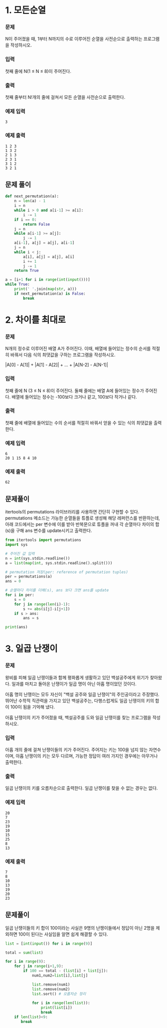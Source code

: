 # 1. 모든순열 
### 문제
N이 주어졌을 때, 1부터 N까지의 수로 이루어진 순열을 사전순으로 출력하는 프로그램을 작성하시오.
### 입력
첫째 줄에 N(1 ≤ N ≤ 8)이 주어진다.
### 출력
첫째 줄부터 N!개의 줄에 걸쳐서 모든 순열을 사전순으로 출력한다.
### 예제 입력
``3``
### 예제 출력
```
1 2 3
1 3 2
2 1 3
2 3 1
3 1 2
3 2 1
```
## 문제 풀이
```python
def next_permutation(a):
    n = len(a) - 1
    i = n
    while i > 0 and a[i-1] >= a[i]:
        i -= 1
    if i == 0:
        return False
    j = n
    while a[i-1] >= a[j]:
        j -= 1
    a[i-1], a[j] = a[j], a[i-1]
    j = n
    while i < j:
        a[i], a[j] = a[j], a[i]
        i += 1
        j -= 1
    return True

a = [i+1 for i in range(int(input()))]
while True:
    print(' '.join(map(str, a)))
    if next_permutation(a) is False:
        break
```

# 2. 차이를 최대로 

### 문제
N개의 정수로 이루어진 배열 A가 주어진다. 이때, 배열에 들어있는 정수의 순서를 적절히 바꿔서 다음 식의 최댓값을 구하는 프로그램을 작성하시오.

|A[0] - A[1]| + |A[1] - A[2]| + ... + |A[N-2] - A[N-1]|

### 입력
첫째 줄에 N (3 ≤ N ≤ 8)이 주어진다. 둘째 줄에는 배열 A에 들어있는 정수가 주어진다. 배열에 들어있는 정수는 -100보다 크거나 같고, 100보다 작거나 같다.
### 출력
첫째 줄에 배열에 들어있는 수의 순서를 적절히 바꿔서 얻을 수 있는 식의 최댓값을 출력한다.
### 예제 입력
```
6
20 1 15 8 4 10
```
### 예제 출력
``62``
## 문제풀이
itertools의 permutations 라이브러리를 사용하면 간단히 구현할 수 있다.  
permutations 메소드는 가능한 순열들을 튜플로 생성해 해당 레퍼런스를 반환하는데, 아래 코드에서는 per 변수에 이를 받아 반복문으로 튜플을 꺼내 각 순열마다 차이의 합(s)을 구해 ans 변수를 update시키고 출력한다.
```python
from itertools import permutations
import sys

# 주어진 값 입력
n = int(sys.stdin.readline())
a = list(map(int, sys.stdin.readline().split()))

# permutation 저장(per: reference of permutation tuples)
per = permutations(a)
ans = 0

# 순열마다 차이를 더해(s), ans 보다 크면 ans를 update
for i in per:
    s = 0
    for j in range(len(i)-1):
        s += abs(i[j]-i[j+1])
    if s > ans:
        ans = s

print(ans)
```
# 3. 일곱 난쟁이
### 문제
왕비를 피해 일곱 난쟁이들과 함께 평화롭게 생활하고 있던 백설공주에게 위기가 찾아왔다. 일과를 마치고 돌아온 난쟁이가 일곱 명이 아닌 아홉 명이었던 것이다.

아홉 명의 난쟁이는 모두 자신이 "백설 공주와 일곱 난쟁이"의 주인공이라고 주장했다. 뛰어난 수학적 직관력을 가지고 있던 백설공주는, 다행스럽게도 일곱 난쟁이의 키의 합이 100이 됨을 기억해 냈다.

아홉 난쟁이의 키가 주어졌을 때, 백설공주를 도와 일곱 난쟁이를 찾는 프로그램을 작성하시오.
### 입력
아홉 개의 줄에 걸쳐 난쟁이들의 키가 주어진다. 주어지는 키는 100을 넘지 않는 자연수이며, 아홉 난쟁이의 키는 모두 다르며, 가능한 정답이 여러 가지인 경우에는 아무거나 출력한다.
### 출력
일곱 난쟁이의 키를 오름차순으로 출력한다. 일곱 난쟁이를 찾을 수 없는 경우는 없다.
### 예제 입력
```
20
7
23
19
10
15
25
8
13
```
### 예제 출력
```
7
8
10
13
19
20
23
```
## 문제풀이
일곱 난쟁이들의 키 합이 100이라는 사실은  9명의 난쟁이들에서 정답이 아닌 2명을 제외하면 100이 된다는 사실임을 알면 쉽게 해결할 수 있다.
```python
list = [int(input()) for i in range(9)] 

total = sum(list) 

for i in range(9): 
    for j in range(i+1,9): 
        if 100 == total - (list[i] + list[j]):
            num1,num2=list[i],list[j] 

            list.remove(num1) 
            list.remove(num2) 
            list.sort() # 오름차순 정리  
         
            for i in range(len(list)):
                print(list[i]) 
                break  
    if len(list)<9: 
       break
```
